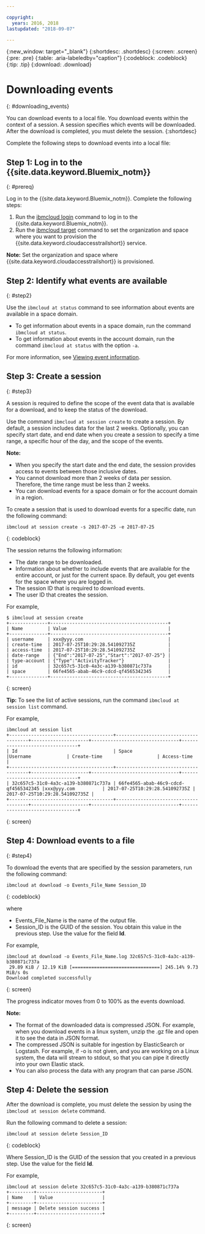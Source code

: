 ```yaml
---

copyright:
  years: 2016, 2018
lastupdated: "2018-09-07"

---
```


{:new_window: target="_blank"}
{:shortdesc: .shortdesc}
{:screen: .screen}
{:pre: .pre}
{:table: .aria-labeledby="caption"}
{:codeblock: .codeblock}
{:tip: .tip}
{:download: .download}


# Downloading events
{: #downloading_events}

You can download events to a local file. You download events within the context of a session. A session specifies which events will be downloaded. After the download is completed, you must delete the session.
{:shortdesc}

Complete the following steps to download events into a local file:

## Step 1: Log in to the {{site.data.keyword.Bluemix_notm}}
{: #prereq}

Log in to the {{site.data.keyword.Bluemix_notm}}. Complete the following steps:

1. Run the [ibmcloud login](/docs/cli/reference/ibmcloud/bx_cli.html#ibmcloud_login) command to log in to the {{site.data.keyword.Bluemix_notm}}.
2. Run the [ibmcloud target](/docs/cli/reference/ibmcloud/bx_cli.html#ibmcloud_target) command to set the organization and space where you want to provision the {{site.data.keyword.cloudaccesstrailshort}} service.

**Note:** Set the organization and space where {{site.data.keyword.cloudaccesstrailshort}} is provisioned.

## Step 2: Identify what events are available
{: #step2}

Use the `ibmcloud at status` command to see information about events are available in a space domain.

* To get information about events in a space domain, run the command `ibmcloud at status`.
* To get information about events in the account domain, run the command `ibmcloud at status` with the option `-a`.

For more information, see [Viewing event information](/docs/services/cloud-activity-tracker/how-to/viewing_event_information.html#viewing_event_status).
  


## Step 3: Create a session
{: #step3}

A session is required to define the scope of the event data that is available for a download, and to keep the status of the download. 

Use the command `ibmcloud at session create` to create a session. By default, a session includes data for the last 2 weeks.  Optionally, you can specify start date, and end date when you create a session to specify a time range, a specific hour of the day, and the scope of the events. 

**Note:** 

* When you specify the start date and the end date, the session provides access to events between those inclusive dates. 
* You cannot download more than 2 weeks of data per session. Therefore, the time range must be less than 2 weeks.
* You can download events for a space domain or for the account domain in a region.

To create a session that is used to download events for a specific date, run the following command:

```
ibmcloud at session create -s 2017-07-25 -e 2017-07-25
```
{: codeblock}

The session returns the following information:

* The date range to be downloaded.
* Information about whether to include events that are  available for the entire account, or just for the current space. By default, you get events for the space where you are logged in.
* The session ID that is required to download events.
* The user ID that creates the session.

For example,

```
$ ibmcloud at session create 
+--------------+-------------------------------------------+
| Name         | Value                                     |
+--------------+-------------------------------------------+
| username     | xxx@yyy.com                               |
| create-time  | 2017-07-25T10:29:28.541092735Z            |
| access-time  | 2017-07-25T10:29:28.541092735Z            |
| date-range   | {"End":"2017-07-25","Start":"2017-07-25"} |
| type-account | {"Type":"ActivityTracker"}                |
| id           | 32c657c5-31c0-4a3c-a139-b380871c737a      |
| space        | 66fe4565-abab-46c9-cdcd-qf4565342345      |
+--------------+-------------------------------------------+
```
{: screen}

**Tip:** To see the list of active sessions, run the command `ibmcloud at session list` command.

For example,

```
ibmcloud at session list
+--------------------------------------+--------------------------------------+---------------------+--------------------------------+--------------------------------+
| Id                                   | Space                                |Username             | Create-time                    | Access-time                    |
+--------------------------------------+--------------------------------------+---------------------+--------------------------------+--------------------------------+
| 32c657c5-31c0-4a3c-a139-b380871c737a | 66fe4565-abab-46c9-cdcd-qf4565342345 |xxx@yyy.com          | 2017-07-25T10:29:28.541092735Z | 2017-07-25T10:29:28.541092735Z |
+--------------------------------------+--------------------------------------+---------------------+--------------------------------+--------------------------------+
```
{: screen} 


## Step 4: Download events to a file
{: #step4}

To download the events that are specified by the session parameters, run the following command:

```
ibmcloud at download -o Events_File_Name Session_ID
```
{: codeblock}

where

* Events_File_Name is the name of the output file.
* Session_ID is the GUID of the session. You obtain this value in the previous step. Use the value for the field **Id**.

For example,

```
ibmcloud at download -o Events_File_Name.log 32c657c5-31c0-4a3c-a139-b380871c737a
 29.89 KiB / 12.19 KiB [================================] 245.14% 9.73 MiB/s 0s
Download completed successfully
```
{: screen}

The progress indicator moves from 0 to 100% as the events download.

**Note:** 

* The format of the downloaded data is compressed JSON. For example, when you download events in a linux system, unzip the .gz file and open it to see the data in JSON format. 
* The compressed JSON is suitable for ingestion by ElasticSearch or Logstash. For example, if -o is not given, and you are working on a Linux system, the data will stream to stdout, so that you can pipe it directly into your own Elastic stack.
* You can also process the data with any program that can parse JSON. 

## Step 4: Delete the session

After the download is complete, you must delete the session by using the `ibmcloud at session delete` command. 

Run the following command to delete a session:

```
ibmcloud at session delete Session_ID
```
{: codeblock}

Where Session_ID is the GUID of the session that you created in a previous step. Use the value for the field **Id**.

For example,

```
ibmcloud at session delete 32c657c5-31c0-4a3c-a139-b380871c737a
+---------+------------------------+
| Name    | Value                  |
+---------+------------------------+
| message | Delete session success |
+---------+------------------------+
```
{: screen}




